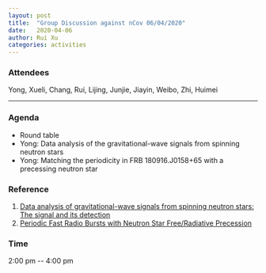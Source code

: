 ```yaml
---
layout: post
title:  "Group Discussion against nCov 06/04/2020"
date:   2020-04-06
author: Rui Xu
categories: activities
---
```



### Attendees

Yong, Xueli, Chang, Rui, Lijing, Junjie, Jiayin, Weibo, Zhi, Huimei

---

### Agenda

- Round table
- Yong: Data analysis of the gravitational-wave signals from spinning neutron stars
- Yong: Matching the periodicity in FRB 180916.J0158+65 with a precessing neutron star


### Reference

1. [Data analysis of gravitational-wave signals from spinning neutron stars: The signal and its detection](https://arxiv.org/abs/gr-qc/9804014)
2. [Periodic Fast Radio Bursts with Neutron Star Free/Radiative Precession](https://arxiv.org/abs/2002.05752)


### Time

2:00 pm -- 4:00 pm
